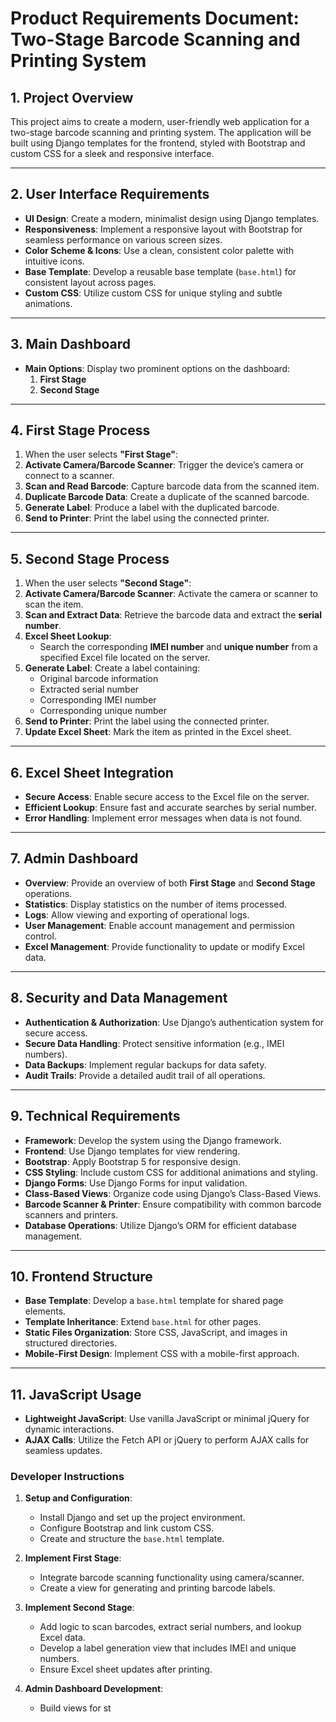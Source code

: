 # Product Requirements Document: Two-Stage Barcode Scanning and Printing System

## 1. Project Overview
This project aims to create a modern, user-friendly web application for a two-stage barcode scanning and printing system. The application will be built using Django templates for the frontend, styled with Bootstrap and custom CSS for a sleek and responsive interface.

---

## 2. User Interface Requirements
- **UI Design**: Create a modern, minimalist design using Django templates.
- **Responsiveness**: Implement a responsive layout with Bootstrap for seamless performance on various screen sizes.
- **Color Scheme & Icons**: Use a clean, consistent color palette with intuitive icons.
- **Base Template**: Develop a reusable base template (`base.html`) for consistent layout across pages.
- **Custom CSS**: Utilize custom CSS for unique styling and subtle animations.

---

## 3. Main Dashboard
- **Main Options**: Display two prominent options on the dashboard:
  1. **First Stage**
  2. **Second Stage**

---

## 4. First Stage Process
1. When the user selects **"First Stage"**:
2. **Activate Camera/Barcode Scanner**: Trigger the device’s camera or connect to a scanner.
3. **Scan and Read Barcode**: Capture barcode data from the scanned item.
4. **Duplicate Barcode Data**: Create a duplicate of the scanned barcode.
5. **Generate Label**: Produce a label with the duplicated barcode.
6. **Send to Printer**: Print the label using the connected printer.

---

## 5. Second Stage Process
1. When the user selects **"Second Stage"**:
2. **Activate Camera/Barcode Scanner**: Activate the camera or scanner to scan the item.
3. **Scan and Extract Data**: Retrieve the barcode data and extract the **serial number**.
4. **Excel Sheet Lookup**:
   - Search the corresponding **IMEI number** and **unique number** from a specified Excel file located on the server.
5. **Generate Label**: Create a label containing:
   - Original barcode information
   - Extracted serial number
   - Corresponding IMEI number
   - Corresponding unique number
6. **Send to Printer**: Print the label using the connected printer.
7. **Update Excel Sheet**: Mark the item as printed in the Excel sheet.

---

## 6. Excel Sheet Integration
- **Secure Access**: Enable secure access to the Excel file on the server.
- **Efficient Lookup**: Ensure fast and accurate searches by serial number.
- **Error Handling**: Implement error messages when data is not found.

---

## 7. Admin Dashboard
- **Overview**: Provide an overview of both **First Stage** and **Second Stage** operations.
- **Statistics**: Display statistics on the number of items processed.
- **Logs**: Allow viewing and exporting of operational logs.
- **User Management**: Enable account management and permission control.
- **Excel Management**: Provide functionality to update or modify Excel data.

---

## 8. Security and Data Management
- **Authentication & Authorization**: Use Django’s authentication system for secure access.
- **Secure Data Handling**: Protect sensitive information (e.g., IMEI numbers).
- **Data Backups**: Implement regular backups for data safety.
- **Audit Trails**: Provide a detailed audit trail of all operations.

---

## 9. Technical Requirements
- **Framework**: Develop the system using the Django framework.
- **Frontend**: Use Django templates for view rendering.
- **Bootstrap**: Apply Bootstrap 5 for responsive design.
- **CSS Styling**: Include custom CSS for additional animations and styling.
- **Django Forms**: Use Django Forms for input validation.
- **Class-Based Views**: Organize code using Django’s Class-Based Views.
- **Barcode Scanner & Printer**: Ensure compatibility with common barcode scanners and printers.
- **Database Operations**: Utilize Django’s ORM for efficient database management.

---

## 10. Frontend Structure
- **Base Template**: Develop a `base.html` template for shared page elements.
- **Template Inheritance**: Extend `base.html` for other pages.
- **Static Files Organization**: Store CSS, JavaScript, and images in structured directories.
- **Mobile-First Design**: Implement CSS with a mobile-first approach.

---

## 11. JavaScript Usage
- **Lightweight JavaScript**: Use vanilla JavaScript or minimal jQuery for dynamic interactions.
- **AJAX Calls**: Utilize the Fetch API or jQuery to perform AJAX calls for seamless updates.



### Developer Instructions
1. **Setup and Configuration**:
   - Install Django and set up the project environment.
   - Configure Bootstrap and link custom CSS.
   - Create and structure the `base.html` template.

2. **Implement First Stage**:
   - Integrate barcode scanning functionality using camera/scanner.
   - Create a view for generating and printing barcode labels.

3. **Implement Second Stage**:
   - Add logic to scan barcodes, extract serial numbers, and lookup Excel data.
   - Develop a label generation view that includes IMEI and unique numbers.
   - Ensure Excel sheet updates after printing.

4. **Admin Dashboard Development**:
   - Build views for st
